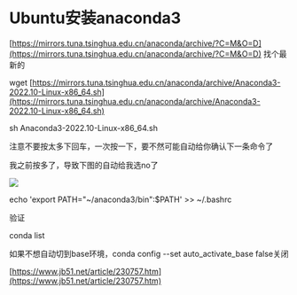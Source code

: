 # Ubuntu安装anaconda3

[https://mirrors.tuna.tsinghua.edu.cn/anaconda/archive/?C=M&O=D](https://mirrors.tuna.tsinghua.edu.cn/anaconda/archive/?C=M&O=D)  找个最新的

wget [https://mirrors.tuna.tsinghua.edu.cn/anaconda/archive/Anaconda3-2022.10-Linux-x86_64.sh](https://mirrors.tuna.tsinghua.edu.cn/anaconda/archive/Anaconda3-2022.10-Linux-x86_64.sh)

sh Anaconda3-2022.10-Linux-x86_64.sh

注意不要按太多下回车，一次按一下，要不然可能自动给你确认下一条命令了

我之前按多了，导致下图的自动给我选no了

![](D:/download/youdaonote-pull-master/data/Technology/Python/python3/images/WEBRESOURCE52dc2d117e0b9266bfbd71a5decbe1d4截图.png)

echo 'export PATH="~/anaconda3/bin":$PATH' >> ~/.bashrc

验证

conda list

如果不想自动切到base环境，conda config --set auto_activate_base false关闭

[https://www.jb51.net/article/230757.htm](https://www.jb51.net/article/230757.htm)